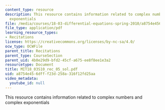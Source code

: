 ```yaml
---
content_type: resource
description: This resource contains information related to complex numbers and complex
  exponentials
file: /media/courses/18-03-differential-equations-spring-2010/a8754e456dfff23d258a316f12fd25aa_MIT18_03S10_rec_05_sol.pdf
file_type: application/pdf
learning_resource_types:
- Recitations
license: https://creativecommons.org/licenses/by-nc-sa/4.0/
ocw_type: OCWFile
parent_title: Recitations
parent_type: CourseSection
parent_uid: 4b0e29d9-bfd2-45cf-a675-ee8f8ee1e3a2
resourcetype: Document
title: MIT18_03S10_rec_05_sol.pdf
uid: a8754e45-6dff-f23d-258a-316f12fd25aa
video_metadata:
  youtube_id: null
---
```

This resource contains information related to complex numbers and complex exponentials